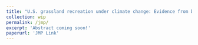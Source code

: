 ```yaml
---
title: "U.S. grassland recreation under climate change: Evidence from big data and weather (Job Market Paper)" 
collection: wip
permalink: /jmp/
excerpt: 'Abstract coming soon!'
paperurl: 'JMP Link'
---
```


